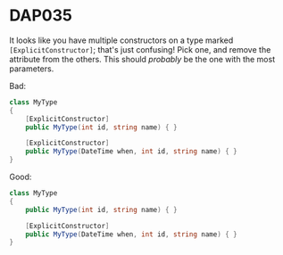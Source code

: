 ﻿# DAP035

It looks like you have multiple constructors on a type marked `[ExplicitConstructor]`; that's just confusing!
Pick one, and remove the attribute from the others. This should *probably* be the one with the most parameters.

Bad:

``` csharp
class MyType
{
    [ExplicitConstructor]
    public MyType(int id, string name) { }

    [ExplicitConstructor]
    public MyType(DateTime when, int id, string name) { }
}
```

Good:

``` csharp
class MyType
{
    public MyType(int id, string name) { }

    [ExplicitConstructor]
    public MyType(DateTime when, int id, string name) { }
}
```